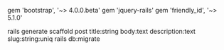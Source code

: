 gem 'bootstrap', '~> 4.0.0.beta'
gem 'jquery-rails'
gem 'friendly_id', '~> 5.1.0'  
 
 rails generate scaffold post title:string body:text description:text slug:string:uniq
 rails db:migrate